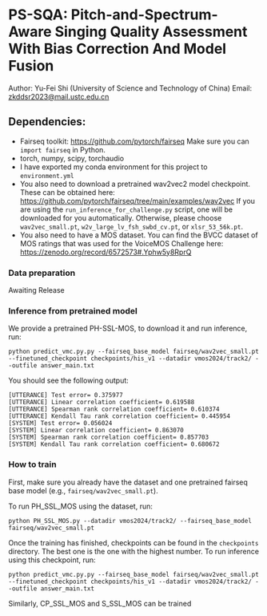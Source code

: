 # PS-SQA: Pitch-and-Spectrum-Aware Singing Quality Assessment With Bias Correction And Model Fusion

Author: Yu-Fei Shi (University of Science and Technology of China) Email: zkddsr2023@mail.ustc.edu.cn



## Dependencies:

 * Fairseq toolkit:  https://github.com/pytorch/fairseq  Make sure you can `import fairseq` in Python.
 * torch, numpy, scipy, torchaudio
 * I have exported my conda environment for this project to `environment.yml`
 * You also need to download a pretrained wav2vec2 model checkpoint.  These can be obtained here:  https://github.com/pytorch/fairseq/tree/main/examples/wav2vec  If you are using the `run_inference_for_challenge.py` script, one will be downloaded for you automatically.  Otherwise, please choose `wav2vec_small.pt`, `w2v_large_lv_fsh_swbd_cv.pt`, or `xlsr_53_56k.pt`. 
 * You also need to have a MOS dataset.  You can find the BVCC dataset of MOS ratings that was used for the VoiceMOS Challenge here:  https://zenodo.org/record/6572573#.Yphw5y8RprQ

### Data preparation

Awaiting Release


### Inference from pretrained model

We provide a pretrained PH-SSL-MOS, to download it and run inference, run:

`python predict_vmc.py.py --fairseq_base_model fairseq/wav2vec_small.pt --finetuned_checkpoint checkpoints/his_v1 --datadir vmos2024/track2/ --outfile answer_main.txt`

You should see the following output:

```
[UTTERANCE] Test error= 0.375977
[UTTERANCE] Linear correlation coefficient= 0.619588
[UTTERANCE] Spearman rank correlation coefficient= 0.610374
[UTTERANCE] Kendall Tau rank correlation coefficient= 0.445954
[SYSTEM] Test error= 0.056024
[SYSTEM] Linear correlation coefficient= 0.863070
[SYSTEM] Spearman rank correlation coefficient= 0.857703
[SYSTEM] Kendall Tau rank correlation coefficient= 0.680672
```


### How to train

First, make sure you already have the dataset and one pretrained fairseq base model (e.g., `fairseq/wav2vec_small.pt`).

To run PH_SSL_MOS using the dataset, run:

`python PH_SSL_MOS.py --datadir vmos2024/track2/ --fairseq_base_model fairseq/wav2vec_small.pt`

Once the training has finished, checkpoints can be found in the `checkpoints` directory.  The best one is the one with the highest number.  To run inference using this checkpoint, run:

`python predict_vmc.py.py --fairseq_base_model fairseq/wav2vec_small.pt --finetuned_checkpoint checkpoints/his_v1 --datadir vmos2024/track2/ --outfile answer_main.txt`

Similarly, CP_SSL_MOS and S_SSL_MOS can be trained


